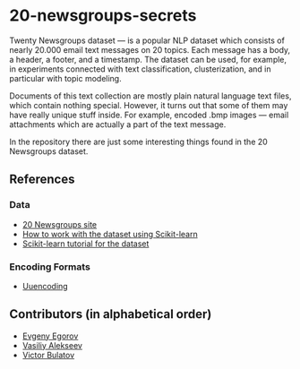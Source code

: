# 20-newsgroups-secrets

Twenty Newsgroups dataset — is a popular NLP dataset which consists of nearly 20.000 email text messages on 20 topics. 
Each message has a body, a header, a footer, and a timestamp.
The dataset can be used, for example, in experiments connected with text classification, clusterization, and in particular with topic modeling.

Documents of this text collection are mostly plain natural language text files, which contain nothing special.
However, it turns out that some of them may have really unique stuff inside.
For example, encoded .bmp images — email attachments which are actually a part of the text message.

In the repository there are just some interesting things found in the 20 Newsgroups dataset.


## References

### Data

* [20 Newsgroups site](http://qwone.com/~jason/20Newsgroups)
* [How to work with the dataset using Scikit-learn](https://scikit-learn.org/stable/datasets/index.html#newsgroups-dataset)
* [Scikit-learn tutorial for the dataset](https://scikit-learn.org/stable/tutorial/text_analytics/working_with_text_data.html)

### Encoding Formats

* [Uuencoding](https://en.wikipedia.org/wiki/Uuencoding)


## Contributors (in alphabetical order)

* [Evgeny Egorov](https://github.com/Evgeny-Egorov-Projects)
* [Vasiliy Alekseev](https://github.com/Alvant)
* [Victor Bulatov](https://github.com/bt2901)
